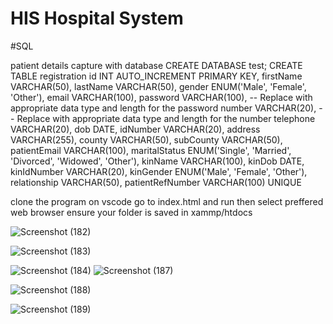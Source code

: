 # HIS Hospital System
#SQL

patient details capture with database 
CREATE DATABASE test;
CREATE TABLE registration 
    id INT AUTO_INCREMENT PRIMARY KEY,
    firstName VARCHAR(50),
    lastName VARCHAR(50),
    gender ENUM('Male', 'Female', 'Other'),
    email VARCHAR(100),
    password VARCHAR(100), -- Replace with appropriate data type and length for the password
    number VARCHAR(20), -- Replace with appropriate data type and length for the number
    telephone VARCHAR(20),
    dob DATE,
    idNumber VARCHAR(20),
    address VARCHAR(255),
    county VARCHAR(50),
    subCounty VARCHAR(50),
    patientEmail VARCHAR(100),
    maritalStatus ENUM('Single', 'Married', 'Divorced', 'Widowed', 'Other'),
    kinName VARCHAR(100),
    kinDob DATE,
    kinIdNumber VARCHAR(20),
    kinGender ENUM('Male', 'Female', 'Other'),
    relationship VARCHAR(50),
    patientRefNumber VARCHAR(100) UNIQUE

clone the program on vscode
go to index.html and run then select preffered web browser
ensure your folder is saved in xammp/htdocs 




![Screenshot (182)](https://github.com/eroom8/HIS_hospital_system/assets/89536199/84247ac0-e410-4e12-8fa3-a76e3081c01e)

![Screenshot (183)](https://github.com/eroom8/HIS_hospital_system/assets/89536199/02e376a4-8f7e-4f0f-9a39-298ca49a6c43)



![Screenshot (184)](https://github.com/eroom8/HIS_hospital_system/assets/89536199/c841e3d8-814a-44ae-802e-7d2401c6360a)
![Screenshot (187)](https://github.com/eroom8/HIS_hospital_system/assets/89536199/1290a869-1160-4778-b46d-1f5fc83a952e)

![Screenshot (188)](https://github.com/eroom8/HIS_hospital_system/assets/89536199/5c2d55ec-b26d-4bba-b2ff-c7e9b2c80ce7)


![Screenshot (189)](https://github.com/eroom8/HIS_hospital_system/assets/89536199/c576e4b9-3252-43d1-aec8-c2d43475c68e)


